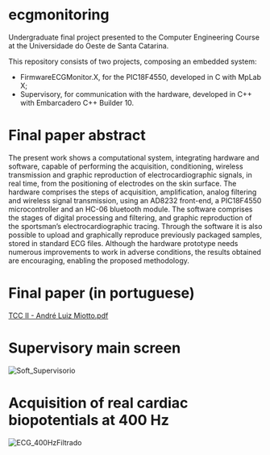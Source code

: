 # ecgmonitoring

Undergraduate final project presented to the Computer Engineering Course at the Universidade do Oeste de Santa Catarina.

This repository consists of two projects, composing an embedded system:
  * FirmwareECGMonitor.X, for the PIC18F4550, developed in C with MpLab X;
  * Supervisory, for communication with the hardware, developed in C++ with Embarcadero C++ Builder 10.

# Final paper abstract
The present work shows a computational system, integrating hardware and software, capable
of performing the acquisition, conditioning, wireless transmission and graphic reproduction of
electrocardiographic signals, in real time, from the positioning of electrodes on the skin surface.
The hardware comprises the steps of acquisition, amplification, analog filtering and wireless
signal transmission, using an AD8232 front-end, a PIC18F4550 microcontroller and an HC-06
bluetooth module. The software comprises the stages of digital processing and filtering, and
graphic reproduction of the sportsman’s electrocardiographic tracing. Through the software it
is also possible to upload and graphically reproduce previously packaged samples, stored in
standard ECG files. Although the hardware prototype needs numerous improvements to work in
adverse conditions, the results obtained are encouraging, enabling the proposed methodology.

# Final paper (in portuguese)
[TCC II - André Luiz Miotto.pdf](https://github.com/andreluizmiotto/ecgmonitoring/files/6386429/TCC.II.-.Andre.Luiz.Miotto.pdf)

# Supervisory main screen
![Soft_Supervisorio](https://user-images.githubusercontent.com/43590504/116285130-37d1da00-a764-11eb-9375-17aad5b336d4.png)

# Acquisition of real cardiac biopotentials at 400 Hz
![ECG_400HzFiltrado](https://user-images.githubusercontent.com/43590504/116285614-ab73e700-a764-11eb-8cf4-978bac82169d.png)
